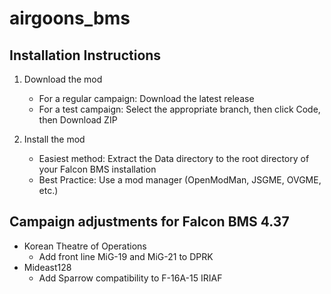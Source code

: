 # airgoons_bms

## Installation Instructions
1. Download the mod
    - For a regular campaign:  Download the latest release
    - For a test campaign:  Select the appropriate branch, then click Code, then Download ZIP 

2. Install the mod
    - Easiest method:  Extract the Data directory to the root directory of your Falcon BMS installation
    - Best Practice:  Use a mod manager (OpenModMan, JSGME, OVGME, etc.)  

## Campaign adjustments for Falcon BMS 4.37
- Korean Theatre of Operations
    - Add front line MiG-19 and MiG-21 to DPRK
- Mideast128
    - Add Sparrow compatibility to F-16A-15 IRIAF
